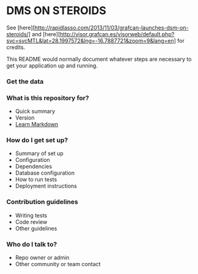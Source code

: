 # DMS ON STEROIDS #

See [here][http://rapidlasso.com/2013/11/03/grafcan-launches-dsm-on-steroids/] and [here][http://visor.grafcan.es/visorweb/default.php?svc=svcMTL&lat=28.1997572&lng=-16.7887721&zoom=9&lang=en] for credits.

This README would normally document whatever steps are necessary to get your application up and running.
 
### Get the data ###


### What is this repository for? ###

* Quick summary
* Version
* [Learn Markdown](https://bitbucket.org/tutorials/markdowndemo)

### How do I get set up? ###

* Summary of set up
* Configuration
* Dependencies
* Database configuration
* How to run tests
* Deployment instructions

### Contribution guidelines ###

* Writing tests
* Code review
* Other guidelines

### Who do I talk to? ###

* Repo owner or admin
* Other community or team contact
